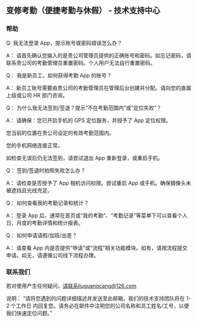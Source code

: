 ## 变修考勤（便捷考勤与休假） - 技术支持中心

### 帮助

Q: 我无法登录 App，提示账号或密码错误怎么办？

A： 请首先确认您输入的是贵公司管理员提供的正确账号和密码。如忘记密码，请联系贵公司的考勤管理员重置密码。个人用户无法自行重置密码。

Q： 我是新员工，如何获得考勤 App 的账号？

A： 新员工账号需要由贵公司的考勤管理员在管理后台创建并分配。请向您的直属上级或公司 HR 部门咨询。

Q： 为什么我无法签到/签退？提示“不在考勤范围内”或“定位失败”？

A： 请确保：您已开启手机的 GPS 定位服务，并授予了 App 定位权限。

您当前的位置在贵公司设定的有效考勤范围内。

您的手机网络连接正常。

如检查无误后仍无法签到，请尝试退出 App 重新登录，或重启手机。

Q： 签到/签退时拍照失败怎么办？

A： 请检查是否授予了 App 相机访问权限。尝试重启 App 或手机。确保摄像头未被遮挡且光线充足。

Q： 如何查看我的考勤记录和统计？

A： 登录 App 后，通常在首页或“我的考勤”、“考勤记录”等菜单下可以查看个人日、月度的考勤详情和统计报表。

Q： 如何申请请假/加班/出差？

A： 请查看 App 内是否提供“申请”或“流程”相关功能模块。如有，请按流程提交申请。如无，请遵循公司线下流程办理。

### 联系我们

若对使用产生任何疑问，请联系liuguangcang@126.com

说明： “请将您遇到的问题详细描述并发送至此邮箱，我们的技术支持团队将在 1-2 个工作日 内回复您。请务必在邮件中注明您的公司名称和员工姓名/工号，以便我们快速定位问题。”
